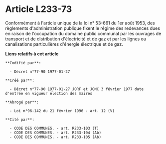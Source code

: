 # Article L233-73

Conformément à l'article unique de la loi n° 53-661 du 1er août 1953, des règlements d'administration publique fixent le
régime des redevances dues en raison de l'occupation du domaine public communal par les ouvrages de transport et de
distribution d'électricité et de gaz et par les lignes ou canalisations particulières d'énergie électrique et de gaz.

**Liens relatifs à cet article**

	**Codifié par**:

	  - Décret n°77-90 1977-01-27

	**Créé par**:

	  - Décret n°77-90 1977-01-27 JORF et JONC 3 février 1977 date d'entrée en vigueur élection des maires

	**Abrogé par**:

	  - Loi n°96-142 du 21 février 1996 - art. 12 (V)

	**Cité par**:

	  - CODE DES COMMUNES. - art. R233-103 (T)
	  - CODE DES COMMUNES. - art. R233-104 (Ab)
	  - CODE DES COMMUNES. - art. R233-105 (Ab)

